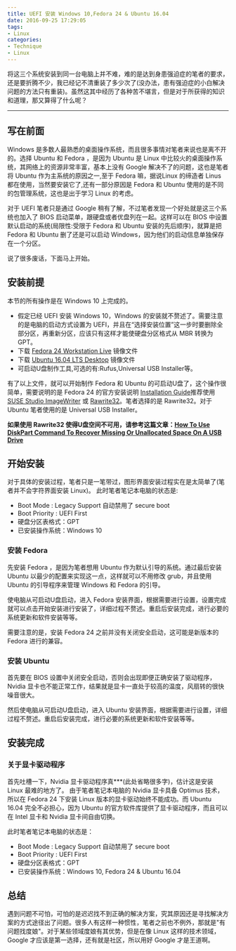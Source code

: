 ```yaml
---
title: UEFI 安装 Windows 10,Fedora 24 & Ubuntu 16.04
date: 2016-09-25 17:29:05
tags:
- Linux
categories:
- Technique
- Linux
---
```

将这三个系统安装到同一台电脑上并不难，难的是达到身患强迫症的笔者的要求，还是要折腾不少，我已经记不清重装了多少次了(没办法，患有强迫症的小白解决问题的方法只有重装)。虽然这其中经历了各种苦不堪言，但是对于所获得的知识和道理，那又算得了什么呢？

<!--more-->

---

## 写在前面

Windows 是多数人最熟悉的桌面操作系统，而且很多事情对笔者来说也是离不开的。选择 Ubuntu 和 Fedora ，是因为 Ubuntu 是 Linux 中比较火的桌面操作系统，其网络上的资源非常丰富，基本上没有 Google 解决不了的问题，这也是笔者将 Ubuntu 作为主系统的原因之一,至于 Fedora 嘛，据说Linux 的缔造者 Linus 都在使用，当然要安装它了,还有一部分原因是 Fedora 和 Ubuntu 使用的是不同的包管理系统，这也是出于学习 Linux 的考虑。

对于 UEFI 笔者只是通过 Google 稍有了解，不过笔者发现一个好处就是这三个系统也加入了 BIOS 启动菜单，跟硬盘或者优盘列在一起。这样可以在 BIOS 中设置默认启动的系统(局限性:受限于 Fedora 和 Ubuntu 安装的先后顺序)，就算是把 Fedora 和 Ubuntu 删了还是可以启动 Windows，因为他们的启动信息单独保存在一个分区。

说了很多废话，下面马上开始。

## 安装前提

本节的所有操作是在 Windows 10 上完成的。

* 假定已经 UEFI 安装 Windows 10，Windows 的安装就不赘述了。需要注意的是电脑的启动方式设置为 UEFI，并且在“选择安装位置”这一步时要删除全部分区，再重新分区，应该只有这样才能使硬盘分区格式从 MBR 转换为 GPT。
* 下载 [Fedora 24 Workstation Live](https://getfedora.org/en/workstation/download/) 镜像文件
* 下载 [Ubuntu 16.04 LTS Desktop](http://www.ubuntu.com/download/desktop) 镜像文件
* 可启动U盘制作工具,可选的有:Rufus,Universal USB Installer等。

有了以上文件，就可以开始制作 Fedora 和 Ubuntu 的可启动U盘了，这个操作很简单，需要说明的是 Fedora 24 的官方安装说明 [Installation Guide](https://docs.fedoraproject.org/en-US/Fedora/24/html/Installation_Guide/sect-preparing-boot-media.html)推荐使用 [SUSE Studio ImageWriter](https://github.com/downloads/openSUSE/kiwi/ImageWriter.exe) 或 [Rawrite32](http://www.netbsd.org/~martin/rawrite32/)。笔者选择的是 Rawrite32。对于 Ubuntu 笔者使用的是 Universal USB Installer。

**如果使用 Rawrite32 使得U盘空间不可用，请参考这篇文章：[How To Use DiskPart Command To Recover Missing Or Unallocated Space On A USB Drive](http://www.ampercent.com/recover-lost-space-removable-usb-drive/9352/)**

## 开始安装

对于具体的安装过程，笔者只是一笔带过，图形界面安装过程实在是太简单了(笔者并不会字符界面安装 Linux)。
此时笔者笔记本电脑的状态是:

* Boot Mode : Legacy Support  自动禁用了 secure boot
* Boot Priority : UEFI First
* 硬盘分区表格式：GPT
* 已安装操作系统：Windows 10


### 安装 Fedora

先安装 Fedora ，是因为笔者想用 Ubuntu 作为默认引导的系统。通过最后安装 Ubuntu 以最少的配置来实现这一点，这样就可以不用修改 grub，并且使用 Ubuntu 的引导程序来管理 Windows 和 Fedora 的引导。

使电脑从可启动U盘启动，进入 Fedora 安装界面，根据需要进行设置，设置完成就可以点击开始安装进行安装了，详细过程不赘述。重启后安装完成，进行必要的系统更新和软件安装等等。

需要注意的是，安装 Fedora 24 之前并没有关闭安全启动，这可能是新版本的 Fedora 进行的兼容。

### 安装 Ubuntu

首先要在 BIOS 设置中关闭安全启动，否则会出现即便正确安装了驱动程序，Nvidia 显卡也不能正常工作，结果就是显卡一直处于较高的温度，风扇转的很快噪音很大。

然后使电脑从可启动U盘启动，进入 Ubuntu 安装界面，根据需要进行设置，详细过程不赘述。重启后安装完成，进行必要的系统更新和软件安装等等。

## 安装完成

### 关于显卡驱动程序

首先吐槽一下，Nvidia 显卡驱动程序真***(此处省略很多字)，估计这是安装 Linux 最难的地方了。
由于笔者笔记本电脑的 Nvidia 显卡具备 Optimus 技术，所以在 Fedora 24 下安装 Linux 版本的显卡驱动始终不能成功。而 Ubuntu 16.04 完全不必担心，因为 Ubuntu 的官方软件库提供了显卡驱动程序，而且可以在 Intel 显卡和 Nvidia 显卡间自由切换。

此时笔者笔记本电脑的状态是：

* Boot Mode : Legacy Support  自动禁用了 secure boot
* Boot Priority : UEFI First
* 硬盘分区表格式：GPT
* 已安装操作系统：Windows 10, Fedora 24 & Ubuntu 16.04

## 总结

遇到问题不可怕，可怕的是迟迟找不到正确的解决方案，究其原因还是寻找解决方案的方式途径出了问题。很多人有这样一种惯性，笔者之前也不例外，那就是"有问题找度娘"。对于某些领域度娘有其优势，但是在像 Linux 这样的技术领域，Google 才应该是第一选择，还有就是社区，所以用好 Google 才是王道啊。
